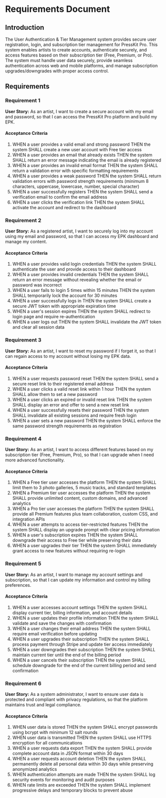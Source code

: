 # Requirements Document

## Introduction

The User Authentication & Tier Management system provides secure user registration, login, and subscription tier management for PressKit Pro. This system enables artists to create accounts, authenticate securely, and access features based on their subscription tier (Free, Premium, or Pro). The system must handle user data securely, provide seamless authentication across web and mobile platforms, and manage subscription upgrades/downgrades with proper access control.

## Requirements

### Requirement 1

**User Story:** As an artist, I want to create a secure account with my email and password, so that I can access the PressKit Pro platform and build my EPK.

#### Acceptance Criteria

1. WHEN a user provides a valid email and strong password THEN the system SHALL create a new user account with Free tier access
2. WHEN a user provides an email that already exists THEN the system SHALL return an error message indicating the email is already registered
3. WHEN a user provides an invalid email format THEN the system SHALL return a validation error with specific formatting requirements
4. WHEN a user provides a weak password THEN the system SHALL return validation errors with password strength requirements (minimum 8 characters, uppercase, lowercase, number, special character)
5. WHEN a user successfully registers THEN the system SHALL send a verification email to confirm the email address
6. WHEN a user clicks the verification link THEN the system SHALL activate the account and redirect to the dashboard

### Requirement 2

**User Story:** As a registered artist, I want to securely log into my account using my email and password, so that I can access my EPK dashboard and manage my content.

#### Acceptance Criteria

1. WHEN a user provides valid login credentials THEN the system SHALL authenticate the user and provide access to their dashboard
2. WHEN a user provides invalid credentials THEN the system SHALL return an error message without revealing whether the email or password was incorrect
3. WHEN a user fails to login 5 times within 15 minutes THEN the system SHALL temporarily lock the account for 30 minutes
4. WHEN a user successfully logs in THEN the system SHALL create a secure JWT token with appropriate expiration time
5. WHEN a user's session expires THEN the system SHALL redirect to login page and require re-authentication
6. WHEN a user logs out THEN the system SHALL invalidate the JWT token and clear all session data

### Requirement 3

**User Story:** As an artist, I want to reset my password if I forget it, so that I can regain access to my account without losing my EPK data.

#### Acceptance Criteria

1. WHEN a user requests password reset THEN the system SHALL send a secure reset link to their registered email address
2. WHEN a user clicks a valid reset link within 1 hour THEN the system SHALL allow them to set a new password
3. WHEN a user clicks an expired or invalid reset link THEN the system SHALL display an error and offer to send a new reset link
4. WHEN a user successfully resets their password THEN the system SHALL invalidate all existing sessions and require fresh login
5. WHEN a user sets a new password THEN the system SHALL enforce the same password strength requirements as registration

### Requirement 4

**User Story:** As an artist, I want to access different features based on my subscription tier (Free, Premium, Pro), so that I can upgrade when I need more advanced functionality.

#### Acceptance Criteria

1. WHEN a Free tier user accesses the platform THEN the system SHALL limit them to 3 photo galleries, 5 music tracks, and standard templates
2. WHEN a Premium tier user accesses the platform THEN the system SHALL provide unlimited content, custom domains, and advanced analytics
3. WHEN a Pro tier user accesses the platform THEN the system SHALL provide all Premium features plus team collaboration, custom CSS, and integration APIs
4. WHEN a user attempts to access tier-restricted features THEN the system SHALL display an upgrade prompt with clear pricing information
5. WHEN a user's subscription expires THEN the system SHALL downgrade their access to Free tier while preserving their data
6. WHEN a user upgrades their tier THEN the system SHALL immediately grant access to new features without requiring re-login

### Requirement 5

**User Story:** As an artist, I want to manage my account settings and subscription, so that I can update my information and control my billing preferences.

#### Acceptance Criteria

1. WHEN a user accesses account settings THEN the system SHALL display current tier, billing information, and account details
2. WHEN a user updates their profile information THEN the system SHALL validate and save the changes with confirmation
3. WHEN a user changes their email address THEN the system SHALL require email verification before updating
4. WHEN a user upgrades their subscription THEN the system SHALL process payment through Stripe and update tier access immediately
5. WHEN a user downgrades their subscription THEN the system SHALL maintain current tier until the end of the billing period
6. WHEN a user cancels their subscription THEN the system SHALL schedule downgrade for the end of the current billing period and send confirmation

### Requirement 6

**User Story:** As a system administrator, I want to ensure user data is protected and compliant with privacy regulations, so that the platform maintains trust and legal compliance.

#### Acceptance Criteria

1. WHEN user data is stored THEN the system SHALL encrypt passwords using bcrypt with minimum 12 salt rounds
2. WHEN user data is transmitted THEN the system SHALL use HTTPS encryption for all communications
3. WHEN a user requests data export THEN the system SHALL provide complete account data in JSON format within 30 days
4. WHEN a user requests account deletion THEN the system SHALL permanently delete all personal data within 30 days while preserving anonymized analytics
5. WHEN authentication attempts are made THEN the system SHALL log security events for monitoring and audit purposes
6. WHEN rate limits are exceeded THEN the system SHALL implement progressive delays and temporary blocks to prevent abuse